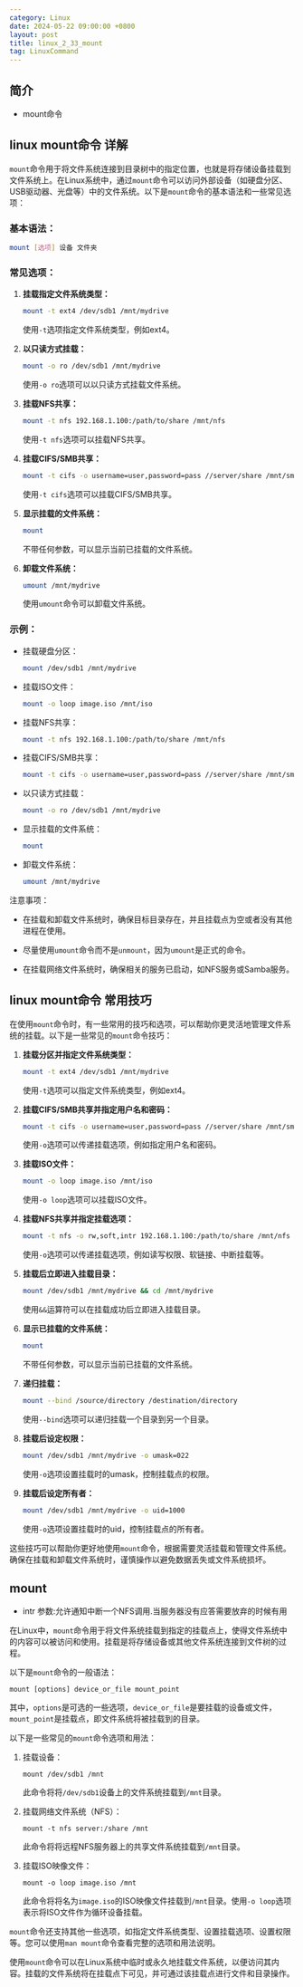 ```yaml
---
category: Linux
date: 2024-05-22 09:00:00 +0800
layout: post
title: linux_2_33_mount
tag: LinuxCommand
---
```

## 简介

+ mount命令

## linux mount命令 详解

`mount`命令用于将文件系统连接到目录树中的指定位置，也就是将存储设备挂载到文件系统上。在Linux系统中，通过`mount`命令可以访问外部设备（如硬盘分区、USB驱动器、光盘等）中的文件系统。以下是`mount`命令的基本语法和一些常见选项：

### 基本语法：

```bash
mount [选项] 设备 文件夹
```

### 常见选项：

1. **挂载指定文件系统类型：**
   ```bash
   mount -t ext4 /dev/sdb1 /mnt/mydrive
   ```
   使用`-t`选项指定文件系统类型，例如ext4。

2. **以只读方式挂载：**
   ```bash
   mount -o ro /dev/sdb1 /mnt/mydrive
   ```
   使用`-o ro`选项可以以只读方式挂载文件系统。

3. **挂载NFS共享：**
   ```bash
   mount -t nfs 192.168.1.100:/path/to/share /mnt/nfs
   ```
   使用`-t nfs`选项可以挂载NFS共享。

4. **挂载CIFS/SMB共享：**
   ```bash
   mount -t cifs -o username=user,password=pass //server/share /mnt/smb
   ```
   使用`-t cifs`选项可以挂载CIFS/SMB共享。

5. **显示挂载的文件系统：**
   ```bash
   mount
   ```
   不带任何参数，可以显示当前已挂载的文件系统。

6. **卸载文件系统：**
   ```bash
   umount /mnt/mydrive
   ```
   使用`umount`命令可以卸载文件系统。

### 示例：

- 挂载硬盘分区：
  ```bash
  mount /dev/sdb1 /mnt/mydrive
  ```

- 挂载ISO文件：
  ```bash
  mount -o loop image.iso /mnt/iso
  ```

- 挂载NFS共享：
  ```bash
  mount -t nfs 192.168.1.100:/path/to/share /mnt/nfs
  ```

- 挂载CIFS/SMB共享：
  ```bash
  mount -t cifs -o username=user,password=pass //server/share /mnt/smb
  ```

- 以只读方式挂载：
  ```bash
  mount -o ro /dev/sdb1 /mnt/mydrive
  ```

- 显示挂载的文件系统：
  ```bash
  mount
  ```

- 卸载文件系统：
  ```bash
  umount /mnt/mydrive
  ```

注意事项：

- 在挂载和卸载文件系统时，确保目标目录存在，并且挂载点为空或者没有其他进程在使用。

- 尽量使用`umount`命令而不是`unmount`，因为`umount`是正式的命令。

- 在挂载网络文件系统时，确保相关的服务已启动，如NFS服务或Samba服务。

## linux mount命令 常用技巧

在使用`mount`命令时，有一些常用的技巧和选项，可以帮助你更灵活地管理文件系统的挂载。以下是一些常见的`mount`命令技巧：

1. **挂载分区并指定文件系统类型：**
   ```bash
   mount -t ext4 /dev/sdb1 /mnt/mydrive
   ```
   使用`-t`选项可以指定文件系统类型，例如ext4。

2. **挂载CIFS/SMB共享并指定用户名和密码：**
   ```bash
   mount -t cifs -o username=user,password=pass //server/share /mnt/smb
   ```
   使用`-o`选项可以传递挂载选项，例如指定用户名和密码。

3. **挂载ISO文件：**
   ```bash
   mount -o loop image.iso /mnt/iso
   ```
   使用`-o loop`选项可以挂载ISO文件。

4. **挂载NFS共享并指定挂载选项：**
   ```bash
   mount -t nfs -o rw,soft,intr 192.168.1.100:/path/to/share /mnt/nfs
   ```
   使用`-o`选项可以传递挂载选项，例如读写权限、软链接、中断挂载等。

5. **挂载后立即进入挂载目录：**
   ```bash
   mount /dev/sdb1 /mnt/mydrive && cd /mnt/mydrive
   ```
   使用`&&`运算符可以在挂载成功后立即进入挂载目录。

6. **显示已挂载的文件系统：**
   ```bash
   mount
   ```
   不带任何参数，可以显示当前已挂载的文件系统。

7. **递归挂载：**
   ```bash
   mount --bind /source/directory /destination/directory
   ```
   使用`--bind`选项可以递归挂载一个目录到另一个目录。

8. **挂载后设定权限：**
   ```bash
   mount /dev/sdb1 /mnt/mydrive -o umask=022
   ```
   使用`-o`选项设置挂载时的umask，控制挂载点的权限。

9. **挂载后设定所有者：**
   ```bash
   mount /dev/sdb1 /mnt/mydrive -o uid=1000
   ```
   使用`-o`选项设置挂载时的uid，控制挂载点的所有者。

这些技巧可以帮助你更好地使用`mount`命令，根据需要灵活挂载和管理文件系统。确保在挂载和卸载文件系统时，谨慎操作以避免数据丢失或文件系统损坏。

## mount 

+ intr 参数:允许通知中断一个NFS调用.当服务器没有应答需要放弃的时候有用

在Linux中，`mount`命令用于将文件系统挂载到指定的挂载点上，使得文件系统中的内容可以被访问和使用。挂载是将存储设备或其他文件系统连接到文件树的过程。

以下是`mount`命令的一般语法：

```
mount [options] device_or_file mount_point
```

其中，`options`是可选的一些选项，`device_or_file`是要挂载的设备或文件，`mount_point`是挂载点，即文件系统将被挂载到的目录。

以下是一些常见的`mount`命令选项和用法：

1. 挂载设备：
   ```
   mount /dev/sdb1 /mnt
   ```

   此命令将将`/dev/sdb1`设备上的文件系统挂载到`/mnt`目录。

2. 挂载网络文件系统（NFS）：
   ```
   mount -t nfs server:/share /mnt
   ```

   此命令将将远程NFS服务器上的共享文件系统挂载到`/mnt`目录。

3. 挂载ISO映像文件：
   ```
   mount -o loop image.iso /mnt
   ```

   此命令将将名为`image.iso`的ISO映像文件挂载到`/mnt`目录。使用`-o loop`选项表示将ISO文件作为循环设备挂载。

`mount`命令还支持其他一些选项，如指定文件系统类型、设置挂载选项、设置权限等。您可以使用`man mount`命令查看完整的选项和用法说明。

使用`mount`命令可以在Linux系统中临时或永久地挂载文件系统，以便访问其内容。挂载的文件系统将在挂载点下可见，并可通过该挂载点进行文件和目录操作。
